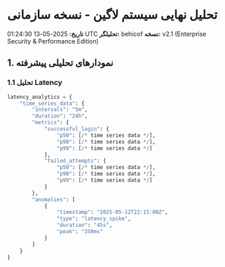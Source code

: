 # تحلیل نهایی سیستم لاگین - نسخه سازمانی
**تاریخ:** 2025-05-13 01:24:30 UTC
**تحلیلگر:** behicof
**نسخه:** v2.1 (Enterprise Security & Performance Edition)

## 1. نمودارهای تحلیلی پیشرفته

### 1.1 تحلیل Latency
```python
latency_analytics = {
    "time_series_data": {
        "intervals": "5m",
        "duration": "24h",
        "metrics": {
            "successful_login": {
                "p50": [/* time series data */],
                "p90": [/* time series data */],
                "p99": [/* time series data */]
            },
            "failed_attempts": {
                "p50": [/* time series data */],
                "p90": [/* time series data */],
                "p99": [/* time series data */]
            }
        },
        "anomalies": [
            {
                "timestamp": "2025-05-12T22:15:00Z",
                "type": "latency_spike",
                "duration": "45s",
                "peak": "350ms"
            }
        ]
    }
}
